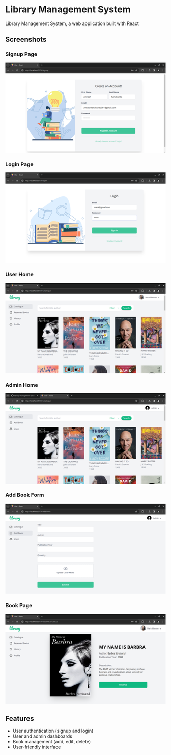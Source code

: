 # Library Management System
Library Management System, a web application built with React

## Screenshots

### Signup Page
![Signup Page](/screenshots/signup_page.png)

### Login Page
![Login Page](/screenshots/login_page.png)

### User Home
![User Home](/screenshots/user_home.png)

### Admin Home
![Admin Home](/screenshots/admin_home.png)

### Add Book Form
![Add Book Form](/screenshots/add_book_form.png)

### Book Page
![Book Page](/screenshots/book_page.png)

## Features

- User authentication (signup and login)
- User and admin dashboards
- Book management (add, edit, delete)
- User-friendly interface


